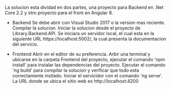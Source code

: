 La solucion esta dividad en dos partes, una proyecto para Backend en .Net Core 2.2 y otro proyecto para el front en Angular 8.

- Backend
Se debe abrir con Visual Studio 2017 o la version mas reciente.
Compilar la solucion.
Iniciar la solucion desde el proyecto de Library.Backend.API.
Se iniciara un servidor local, el cual esta en la siguiente URL https://localhost:5002/, la cual presenta la documentacion del servicio.

- Frontend
Abrir en el editor de su preferencia.
Arbir una terminal y ubicarse en la carpeta Frontend del proyecto, ejecutar el comando 'npm install' para instalar las dependencias del proyecto.
Ejecutar el comando 'ng build' para compilar la solucion y verificar que todo esta correctamente instlado.
Iniciar el servicidor con el comando 'ng serve'.
La URL donde se ubica el sitio web es http://localhost:4200
